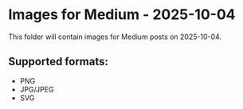 # Images for Medium - 2025-10-04

This folder will contain images for Medium posts on 2025-10-04.

## Supported formats:
- PNG
- JPG/JPEG
- SVG
